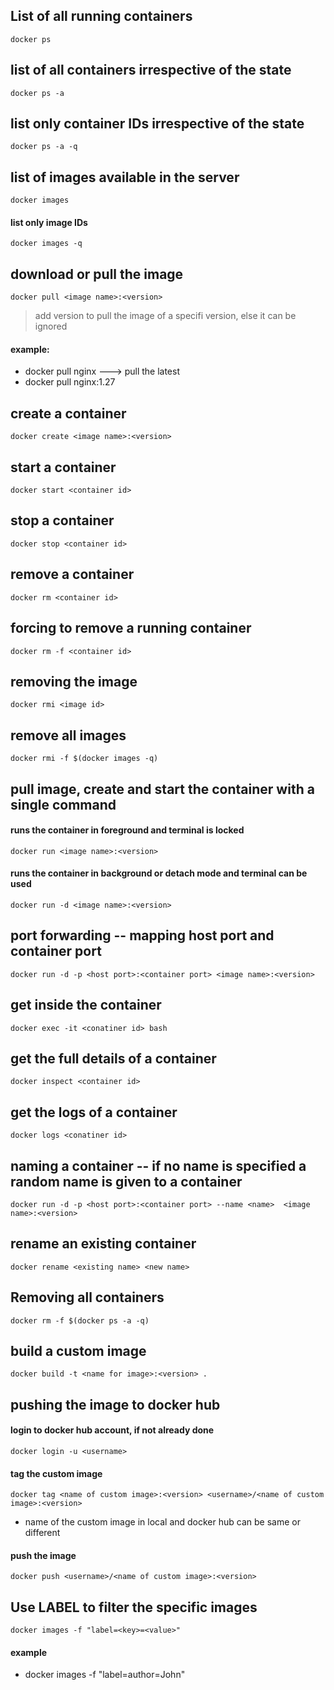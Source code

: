 ## List of all running containers
    docker ps

## list of all containers irrespective of the state
    docker ps -a

## list only container IDs irrespective of the state
    docker ps -a -q

## list of images available in the server
    docker images

#### list only image IDs
    docker images -q

## download or pull the image
    docker pull <image name>:<version>

> add version to pull the image of a specifi version, else it can be ignored
#### example: 
* docker pull nginx         ---> pull the latest
* docker pull nginx:1.27

## create a container
    docker create <image name>:<version>

## start a container
    docker start <container id>

## stop a container
    docker stop <container id>

## remove a container
    docker rm <container id>
    
## forcing to remove a running container
    docker rm -f <container id>

## removing the image
    docker rmi <image id>

## remove all images
    docker rmi -f $(docker images -q)

## pull image, create and start the container with a single command

#### runs the container in foreground and terminal is locked
    docker run <image name>:<version>

#### runs the container in background or detach mode and terminal can be used
    docker run -d <image name>:<version>

## port forwarding -- mapping host port and container port
    docker run -d -p <host port>:<container port> <image name>:<version>

## get inside the container
    docker exec -it <conatiner id> bash

## get the full details of a container
    docker inspect <container id>

## get the logs of a container
    docker logs <conatiner id>

## naming a container -- if no name is specified a random name is given to a container
    docker run -d -p <host port>:<container port> --name <name>  <image name>:<version>

## rename an existing container
    docker rename <existing name> <new name>

## Removing all containers
    docker rm -f $(docker ps -a -q)

## build a custom image
    docker build -t <name for image>:<version> .

## pushing the image to docker hub

#### login to docker hub account, if not already done
    docker login -u <username>

#### tag the custom image
    docker tag <name of custom image>:<version> <username>/<name of custom image>:<version>

* name of the custom image in local and docker hub can be same or different

#### push the image
    docker push <username>/<name of custom image>:<version>

## Use LABEL to filter the specific images
    docker images -f "label=<key>=<value>"
#### example
*   docker images -f "label=author=John"